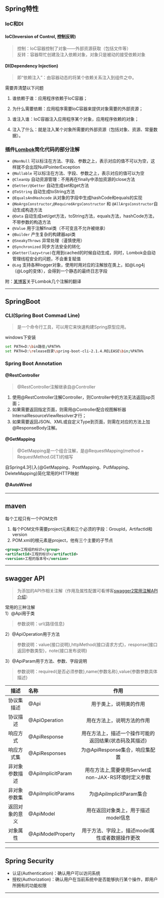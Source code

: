 ## Spring特性

### IoC和DI

#### IoC(Inversion of Control, 控制反转)
> 控制：IoC容器控制了对象——外部资源获取（包括文件等）<br>
> 反转：容器帮忙创建及注入依赖对象，对象只是被动的接受依赖对象

#### DI(Dependency Injection)
> 即“依赖注入”：由容器动态的将某个依赖关系注入到组件之中。

需要弄清楚以下问题
1. 谁依赖于谁：应用程序依赖于IoC容器；

2. 为什么需要依赖：应用程序需要IoC容器来提供对象需要的外部资源；

3. 谁注入谁：IoC容器注入应用程序某个对象，应用程序依赖的对象；

4. 注入了什么：就是注入某个对象所需要的外部资源（包括对象、资源、常量数据）。


### 插件[Lombok](https://projectlombok.org/features/all)简化代码的部分注解

+ `@NonNull` 可以标注在方法、字段、参数之上，表示对应的值不可以为空，这样就不会出现NullPointerException
+ `@Nullable` 可以标注在方法、字段、参数之上，表示对应的值可以为空
+ `@CleanUp` 自动资源管理：不用再在finally中添加资源的close方法
+ `@Setter/@Getter` 自动生成set和get方法
+ `@ToString` 自动生成toString方法
+ `@EqualsAndHashcode` 从对象的字段中生成hashCode和equals的实现
+ `@NoArgsConstructor`,`@RequiredArgsConstructor` 和 `@AllArgsConstructor`自动生成构造方法
+ `@Data` 自动生成set/get方法，toString方法，equals方法，hashCode方法，不带参数的构造方法
+ `@Value` 用于注解final类（不可变且不允许被继承）
+ `@Builder`  产生复杂的构建器api类
+ `@SneakyThrows` 异常处理（谨慎使用）
+ `@Synchronized` 同步方法安全的转化
+ `@Getter(lazy=true)`在用到cached的时候自动生成，同时，Lombok会自动管理线程安全的问题，不会重复赋值
+ `@Log` 支持各种logger对象，使用时用对应的注解放在类上，如@Log4j（@Log的变体），会得到一个静态的最终日志字段

附：[某博客](http://greeks.studio/tags/Lombok)关于Lombok几个注解的翻译

---

## SpringBoot

### CLI(Spring Boot Commad Line)
> 是一个命令行工具，可以用它来快速构建Spring原型应用。
  
windows下安装  
```bash
set PATH=D:\bin路径;%PATH%
set PATH=D:\release目录\spring-boot-cli-2.1.4.RELEASE\bin;%PATH%
```  

### Spring Boot Annotation

#### @RestController
>@RestController注解继承自@Controller<br>

1. 使用@RestController注解Controller，则Controller中的方法无法返回jsp页面；
2. 如果需要返回指定页面，则需用@Controller配合视图解析器InternalResourceViewResolver才行；
3. 如果需要返回JSON、XML或自定义Type到页面，则需在对应的方法上加@ResponseBody注解。


#### @GetMapping 
> @GetMapping是一个组合注解，是@RequestMapping(method = RequestMethod.GET)的缩写<br>

自Spring4.3引入{@GetMapping、PostMapping、PutMapping、DeleteMapping}简化常用的HTTP映射

#### @AutoWired 

---

## maven
每个工程只有一个POM文件  
1. 每个POM文件需要project元素和三个必须的字段：GroupId，ArtifactId和version
2. POM.xml的根元素是project，他有三个主要的子节点
 ```xml
<group>工程组的标识</group>
<artifactId>工程的标识</artifactId>
<version>工程的版本号</version>
```
---

## swagger API

>为添加的API作相关注解（作用及属性配置可看博客[swagger2常用注解API介绍](https://blog.csdn.net/small_to_large/article/details/77586765)） 
  
常用的三种注解  
1）@Api用于类  
> 参数说明：url{路径信息}  

2）@ApiOperation用于方法  
> 参数说明：value{接口说明},httpMethod{接口请求方式}，response{接口返回参数类型}，note{接口发布说明}   

3）@ApiParam用于方法、参数、字段说明  
> 参数说明：required{是否必须参数},name{参数名称},value{参数参数具体描述}
  	
描述 | 名称 | 作用
:---:|:----|:---:
协议集描述|@Api|用于类上，说明类的作用
协议描述|@ApiOperation|用在方法上，说明方法的作用
响应方式|@ApiResponse|用在方法上，描述一个操作可能的返回结果(状态码及其描述)
响应方式集|@ApiResponses|为@ApiResponse集合，响应集配置
非对象参数描述|@ApiImplicitParam|用在方法上,需要使用Servlet或non-JAX-RS环境时定义参数
非对象参数集|@ApiImplicitParams|为@ApiImplicitParam集合
返回对象的意义|@ApiModel|用在返回对象类上，用于描述model信息
对象属性|@ApiModelProperty|用于方法、字段上，描述model属性或者数据操作更改
---

## Spring Security

+ 认证(Authentication)：确认用户可以访问系统  
+ 授权(Authorization)：确认用户在当前系统中是否能够执行某个操作，即用户所拥有的功能权限

---